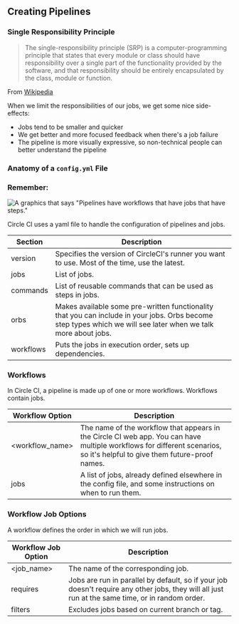 ## Creating Pipelines

### Single Responsibility Principle
> 
> The single-responsibility principle (SRP) is a computer-programming principle that states that every module or class should have responsibility over a single part of the functionality provided by the software, and that responsibility should be entirely encapsulated by the class, module or function.

From [Wikipedia](https://en.wikipedia.org/wiki/Single-responsibility_principle)

When we limit the responsibilities of our jobs, we get some nice side-effects:

* Jobs tend to be smaller and quicker
* We get better and more focused feedback when there's a job failure
* The pipeline is more visually expressive, so non-technical people can better understand the pipeline

### Anatomy of a `config.yml` File

### Remember:

![A graphics that says "Pipelines have workflows that have jobs that have steps."](https://video.udacity-data.com/topher/2020/May/5ed263a3_pipeline-structure/pipeline-structure.png)

Circle CI uses a yaml file to handle the configuration of pipelines and jobs.

| Section    | Description                                                                                                                                                    |
|-----------|----------------------------------------------------------------------------------------------------------------------------------------------------------------|
| version   | Specifies the version of CircleCI's runner you want to use. Most of the time, use the latest.                                                                  |
| jobs      | List of jobs.                                                                                                                                                  |
| commands  | List of reusable commands that can be used as steps in jobs.                                                                                                   |
| orbs      | Makes available some pre-written functionality that you can include in your jobs. Orbs become step types which we will see later when we talk more about jobs. |
| workflows | Puts the jobs in execution order, sets up dependencies.                                                                                                        |

### Workflows
In Circle CI, a pipeline is made up of one or more workflows. Workflows contain jobs.

| Workflow Option | Description                                                                                                                                                               |
|-----------------|---------------------------------------------------------------------------------------------------------------------------------------------------------------------------|
| <workflow_name> | The name of the workflow that appears in the Circle CI web app. You can have multiple workflows for different scenarios, so it's helpful to give them future-proof names. |
| jobs            | A list of jobs, already defined elsewhere in the config file, and some instructions on when to run them.                                                                  |

### Workflow Job Options
A workflow defines the order in which we will run jobs.

| Workflow Job Option | Description                                                                                                                                      |
|---------------------|--------------------------------------------------------------------------------------------------------------------------------------------------|
| <job_name>          | The name of the corresponding job.                                                                                                               |
| requires            | Jobs are run in parallel by default, so if your job doesn't require any other jobs, they will all just run at the same time, or in random order. |
| filters             | Excludes jobs based on current branch or tag.                                                                                                    |

